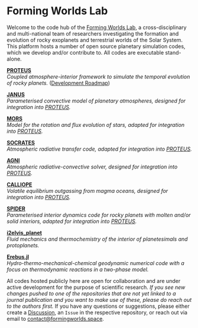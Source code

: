 # Forming Worlds Lab

Welcome to the code hub of the [Forming Worlds Lab](https://www.formingworlds.space), a cross-disciplinary and multi-national team of researchers investigating the formation and evolution of rocky exoplanets and terrestrial worlds of the Solar System. This platform hosts a number of open source planetary simulation codes, which we develop and/or contribute to. All codes are executable stand-alone.

[**PROTEUS**](https://github.com/FormingWorlds/PROTEUS)  
*Coupled atmosphere-interior framework to simulate the temporal evolution of rocky planets.*
([Development Roadmap](https://github.com/orgs/FormingWorlds/projects/7))
 
[**JANUS**](https://github.com/FormingWorlds/JANUS)  
*Parameterised convective model of planetary atmospheres, designed for integration into [PROTEUS](https://github.com/FormingWorlds/PROTEUS).*

[**MORS**](https://github.com/FormingWorlds/MORS)  
*Model for the rotation and flux evolution of stars, adapted for integration into [PROTEUS](https://github.com/FormingWorlds/PROTEUS).*

[**SOCRATES**](https://github.com/nichollsh/SOCRATES)  
*Atmospheric radiative transfer code, adapted for integration into [PROTEUS](https://github.com/FormingWorlds/PROTEUS).*

[**AGNI**](https://github.com/nichollsh/AGNI)  
*Atmospheric radiative-convective solver, designed for integration into [PROTEUS](https://github.com/FormingWorlds/PROTEUS).*

[**CALLIOPE**](https://github.com/FormingWorlds/CALLIOPE)  
*Volatile equilibrium outgassing from magma oceans, designed for integration into [PROTEUS](https://github.com/FormingWorlds/PROTEUS).*

[**SPIDER**](https://github.com/djbower/spider)  
*Parameterised interior dynamics code for rocky planets with molten and/or solid interiors, adapted for integration into [PROTEUS](https://github.com/FormingWorlds/PROTEUS).*

[**i2elvis_planet**](https://github.com/FormingWorlds/i2elvis_planet)  
*Fluid mechanics and thermochemistry of the interior of planetesimals and protoplanets.*

[**Erebus.jl**](https://github.com/FormingWorlds/Erebus.jl)  
*Hydro-thermo-mechanical-chemical geodynamic numerical code with a focus on thermodynamic reactions in a two-phase model.*

All codes hosted publicly here are open for collaboration and are under active development for the purpose of scientific research. _If you see new changes pushed to one of the repositories that are not yet linked to a journal publication and you want to make use of these, please do reach out to the authors first._ If you have any questions or suggestions, please either create a [Discussion](https://github.com/orgs/FormingWorlds/discussions), an `Issue` in the respective repository, or reach out via email to contact@formingworlds.space.
